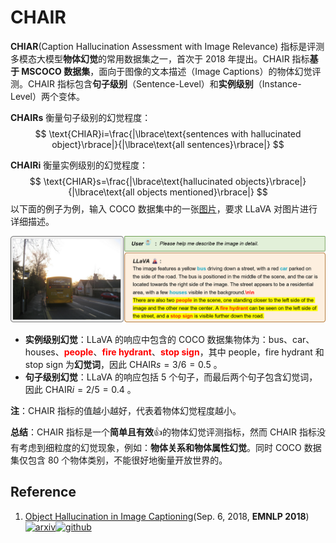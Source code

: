 # CHAIR

**CHIAR**(Caption Hallucination Assessment with Image Relevance) 指标是评测多模态大模型**物体幻觉**的常用数据集之一，首次于 2018 年提出。CHAIR 指标**基于 MSCOCO 数据集**，面向于图像的文本描述（Image Captions）的物体幻觉评测。CHAIR 指标包含**句子级别**（Sentence-Level）和**实例级别**（Instance-Level）两个变体。

**CHAIRs** 衡量句子级别的幻觉程度：
$$
\text{CHIAR}i=\frac{|\lbrace\text{sentences with hallucinated object}\rbrace|}{|\lbrace\text{all sentences}\rbrace|}
$$

**CHAIRi** 衡量实例级别的幻觉程度：
$$
\text{CHIAR}s=\frac{|\lbrace\text{hallucinated objects}\rbrace|}{|\lbrace\text{all objects mentioned}\rbrace|}
$$
以下面的例子为例，输入 COCO 数据集中的一张[图片](http://images.cocodataset.org/val2014/COCO_val2014_000000499775.jpg)，要求 LLaVA 对图片进行详细描述。

![chair-example](./assets/chair-example.png)

- **实例级别幻觉**：LLaVA 的响应中包含的 COCO 数据集物体为：bus、car、houses、<span style="color:red">**people**</span>、<span style="color:red">**fire hydrant**</span>、<span style="color:red">**stop sign**</span>，其中 people，fire hydrant 和 stop sign 为**幻觉词**，因此 $\text{CHAIR}s= 3/6=0.5$ 。
- **句子级别幻觉**：LLaVA 的响应包括 5 个句子，而最后两个句子包含幻觉词，因此 $\text{CHAIR}i=2/5=0.4$ 。

**注**：CHAIR 指标的值越小越好，代表着物体幻觉程度越小。



**总结**：CHAIR 指标是一个**简单且有效**:thumbsup:的物体幻觉评测指标，然而 CHAIR 指标没有考虑到细粒度的幻觉现象，例如：**物体关系和物体属性幻觉**。同时 COCO 数据集仅包含 80 个物体类别，不能很好地衡量开放世界的。



## Reference

1. [Object Hallucination in Image Captioning](https://arxiv.org/abs/1809.02156)(Sep. 6, 2018, **EMNLP 2018**) [![arxiv](https://img.shields.io/badge/arXiv-b31b1b.svg)](https://arxiv.org/abs/1809.02156)[![github](https://img.shields.io/github/stars/LisaAnne/Hallucination)](https://github.com/LisaAnne/Hallucination)

